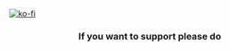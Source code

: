 [![ko-fi](https://ko-fi.com/img/githubbutton_sm.svg)](https://ko-fi.com/A0A01I0NP5)

<h3 align='center'>If you want to support please do</h3>
